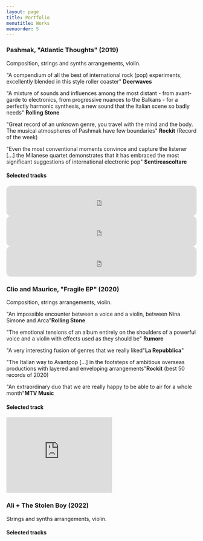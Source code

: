```yaml
---
layout: page
title: Portfolio
menutitle: Works
menuorder: 5
---
```


### Pashmak, "Atlantic Thoughts" (2019)

Composition, strings and synths arrangements, violin.

"A compendium of all the best of international rock (pop) experiments, excellently blended in this style roller coaster" <b>Deerwaves</b>

"A mixture of sounds and influences among the most distant - from avant-garde  to electronics, from progressive nuances to the Balkans - for a perfectly harmonic synthesis, a new sound that the Italian scene so badly needs" <b>Rolling Stone</b>

"Great record of an unknown genre, you travel with the mind and the body. The musical atmospheres of Pashmak have few boundaries" <b>Rockit</b> (Record of the week)

"Even the most conventional moments convince and capture the listener [...] the Milanese quartet demonstrates that it has embraced the most significant suggestions of international electronic pop" <b>Sentireascoltare</b>

#### Selected tracks

<iframe style="border-radius:12px" src="https://open.spotify.com/embed/track/72DekUA3ExFWMYlB3xtQEO?utm_source=generator&theme=0" width="100%" height="80" frameBorder="0" allowfullscreen="" allow="autoplay; clipboard-write; encrypted-media; fullscreen; picture-in-picture"></iframe>

<iframe style="border-radius:12px" src="https://open.spotify.com/embed/track/6LT1kV3MXWek26ks71Zi7L?utm_source=generator&theme=0" width="100%" height="80" frameBorder="0" allowfullscreen="" allow="autoplay; clipboard-write; encrypted-media; fullscreen; picture-in-picture"></iframe>

<iframe style="border-radius:12px" src="https://open.spotify.com/embed/track/0BK6V3rqSL6rhDZZFTHJp2?utm_source=generator&theme=0" width="100%" height="80" frameBorder="0" allowfullscreen="" allow="autoplay; clipboard-write; encrypted-media; fullscreen; picture-in-picture"></iframe>



### Clio and Maurice, "Fragile EP" (2020)

Composition, strings arrangements, violin.

"An impossible encounter between a voice and a violin, between Nina Simone and Arca"<b>Rolling Stone</b>

"The emotional tensions of an album entirely on the shoulders of a powerful voice and a violin with effects used as they should be" <b>Rumore</b>

"A very interesting fusion of genres that we really liked"<b>La Repubblica</b>"

"The Italian way to Avantpop [...] in the footsteps of ambitious overseas productions with layered and enveloping arrangements"<b>Rockit</b> (best 50 records of 2020)

"An extraordinary duo that we are really happy to be able to air for a whole month"<b>MTV Music</b>

#### Selected track

<iframe width="280" height="200" src="https://www.youtube.com/embed/N_Sn1xplQkI" frameborder="0" allow="autoplay; encrypted-media" allowfullscreen=""></iframe>




### Ali + The Stolen Boy (2022)

Strings and synths arrangements, violin.

#### Selected tracks








